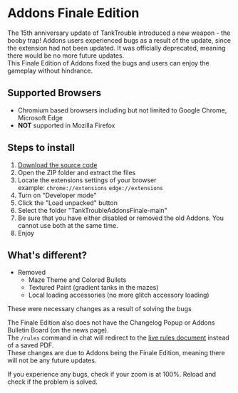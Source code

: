 # Addons Finale Edition
The 15th anniversary update of TankTrouble introduced a new weapon - the booby trap! Addons users experienced bugs as a result of the update, since the extension had not been updated. It was officially deprecated, meaning there would be no more future updates.  
This Finale Edition of Addons fixed the bugs and users can enjoy the gameplay without hindrance. 

## Supported Browsers
* Chromium based browsers including but not limited to Google Chrome, Microsoft Edge  
* **NOT** supported in Mozilla Firefox

## Steps to install 
1. [Download the source code](https://github.com/turtlesteak/TankTroubleAddonsFinale/archive/refs/heads/main.zip)
2. Open the ZIP folder and extract the files
3. Locate the extensions settings of your browser  
  example: `chrome://extensions` `edge://extensions`
4. Turn on "Developer mode" 
5. Click the "Load unpacked" button
6. Select the folder "TankTroubleAddonsFinale-main"
7. Be sure that you have either disabled or removed the old Addons. You cannot use both at the same time.
8. Enjoy


## What's different?
* Removed
  * Maze Theme and Colored Bullets
  * Textured Paint (gradient tanks in the mazes)
  * Local loading accessories (no more glitch accessory loading)


These were necessary changes as a result of solving the bugs


The Finale Edition also does not have the Changelog Popup or Addons Bulletin Board (on the news page).  
The `/rules` command in chat will redirect to the [live rules document](https://docs.google.com/document/d/1xu7XeKKbfo1XLyIAYHs04GkqCZBLOeldp8raFX6Uy1Q/edit) instead of a saved PDF.  
These changes are due to Addons being the Finale Edition, meaning there will not be any future updates. 


If you experience any bugs, check if your zoom is at 100%. Reload and check if the problem is solved. 
